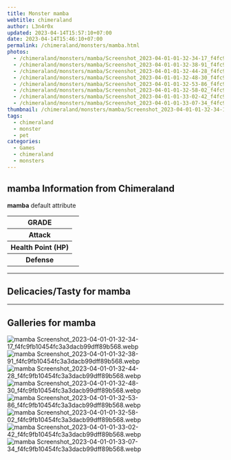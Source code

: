 ```yaml
---
title: Monster mamba
webtitle: chimeraland
author: L3n4r0x
updated: 2023-04-14T15:57:10+07:00
date: 2023-04-14T15:46:10+07:00
permalink: /chimeraland/monsters/mamba.html
photos:
  - /chimeraland/monsters/mamba/Screenshot_2023-04-01-01-32-34-17_f4fc9fb10454fc3a3dacb99dff89b568.webp
  - /chimeraland/monsters/mamba/Screenshot_2023-04-01-01-32-38-91_f4fc9fb10454fc3a3dacb99dff89b568.webp
  - /chimeraland/monsters/mamba/Screenshot_2023-04-01-01-32-44-28_f4fc9fb10454fc3a3dacb99dff89b568.webp
  - /chimeraland/monsters/mamba/Screenshot_2023-04-01-01-32-48-30_f4fc9fb10454fc3a3dacb99dff89b568.webp
  - /chimeraland/monsters/mamba/Screenshot_2023-04-01-01-32-53-86_f4fc9fb10454fc3a3dacb99dff89b568.webp
  - /chimeraland/monsters/mamba/Screenshot_2023-04-01-01-32-58-02_f4fc9fb10454fc3a3dacb99dff89b568.webp
  - /chimeraland/monsters/mamba/Screenshot_2023-04-01-01-33-02-42_f4fc9fb10454fc3a3dacb99dff89b568.webp
  - /chimeraland/monsters/mamba/Screenshot_2023-04-01-01-33-07-34_f4fc9fb10454fc3a3dacb99dff89b568.webp
thumbnail: /chimeraland/monsters/mamba/Screenshot_2023-04-01-01-32-34-17_f4fc9fb10454fc3a3dacb99dff89b568.webp
tags:
  - chimeraland
  - monster
  - pet
categories:
  - Games
  - chimeraland
  - monsters
---
```


<section id="bootstrap-wrapper"><link rel="stylesheet" href="https://rawcdn.githack.com/dimaslanjaka/Web-Manajemen/0c3b5aa1813bd4abcd2c11bf3e37928b15c28664/css/bootstrap-5-3-0-alpha3-wrapper.css"/><h2 id="attribute">mamba Information from Chimeraland</h2><p><b>mamba</b> default attribute <table><tr><th>GRADE</th><td></td></tr><tr><th>Attack</th><td></td></tr><tr><th>Health Point (HP)</th><td></td></tr><tr><th>Defense</th><td></td></tr></table></p><hr/><h2 id="delicacies">Delicacies/Tasty for mamba</h2><div class="bg-dark text-light"></div><hr/><div id="gallery"><h2>Galleries for mamba</h2><div class="row"><div class="col-lg-6 col-12"><img src="/chimeraland/monsters/mamba/Screenshot_2023-04-01-01-32-34-17_f4fc9fb10454fc3a3dacb99dff89b568.webp" alt="mamba Screenshot_2023-04-01-01-32-34-17_f4fc9fb10454fc3a3dacb99dff89b568.webp"/></div><div class="col-lg-6 col-12"><img src="/chimeraland/monsters/mamba/Screenshot_2023-04-01-01-32-38-91_f4fc9fb10454fc3a3dacb99dff89b568.webp" alt="mamba Screenshot_2023-04-01-01-32-38-91_f4fc9fb10454fc3a3dacb99dff89b568.webp"/></div><div class="col-lg-6 col-12"><img src="/chimeraland/monsters/mamba/Screenshot_2023-04-01-01-32-44-28_f4fc9fb10454fc3a3dacb99dff89b568.webp" alt="mamba Screenshot_2023-04-01-01-32-44-28_f4fc9fb10454fc3a3dacb99dff89b568.webp"/></div><div class="col-lg-6 col-12"><img src="/chimeraland/monsters/mamba/Screenshot_2023-04-01-01-32-48-30_f4fc9fb10454fc3a3dacb99dff89b568.webp" alt="mamba Screenshot_2023-04-01-01-32-48-30_f4fc9fb10454fc3a3dacb99dff89b568.webp"/></div><div class="col-lg-6 col-12"><img src="/chimeraland/monsters/mamba/Screenshot_2023-04-01-01-32-53-86_f4fc9fb10454fc3a3dacb99dff89b568.webp" alt="mamba Screenshot_2023-04-01-01-32-53-86_f4fc9fb10454fc3a3dacb99dff89b568.webp"/></div><div class="col-lg-6 col-12"><img src="/chimeraland/monsters/mamba/Screenshot_2023-04-01-01-32-58-02_f4fc9fb10454fc3a3dacb99dff89b568.webp" alt="mamba Screenshot_2023-04-01-01-32-58-02_f4fc9fb10454fc3a3dacb99dff89b568.webp"/></div><div class="col-lg-6 col-12"><img src="/chimeraland/monsters/mamba/Screenshot_2023-04-01-01-33-02-42_f4fc9fb10454fc3a3dacb99dff89b568.webp" alt="mamba Screenshot_2023-04-01-01-33-02-42_f4fc9fb10454fc3a3dacb99dff89b568.webp"/></div><div class="col-lg-6 col-12"><img src="/chimeraland/monsters/mamba/Screenshot_2023-04-01-01-33-07-34_f4fc9fb10454fc3a3dacb99dff89b568.webp" alt="mamba Screenshot_2023-04-01-01-33-07-34_f4fc9fb10454fc3a3dacb99dff89b568.webp"/></div></div></div></section>